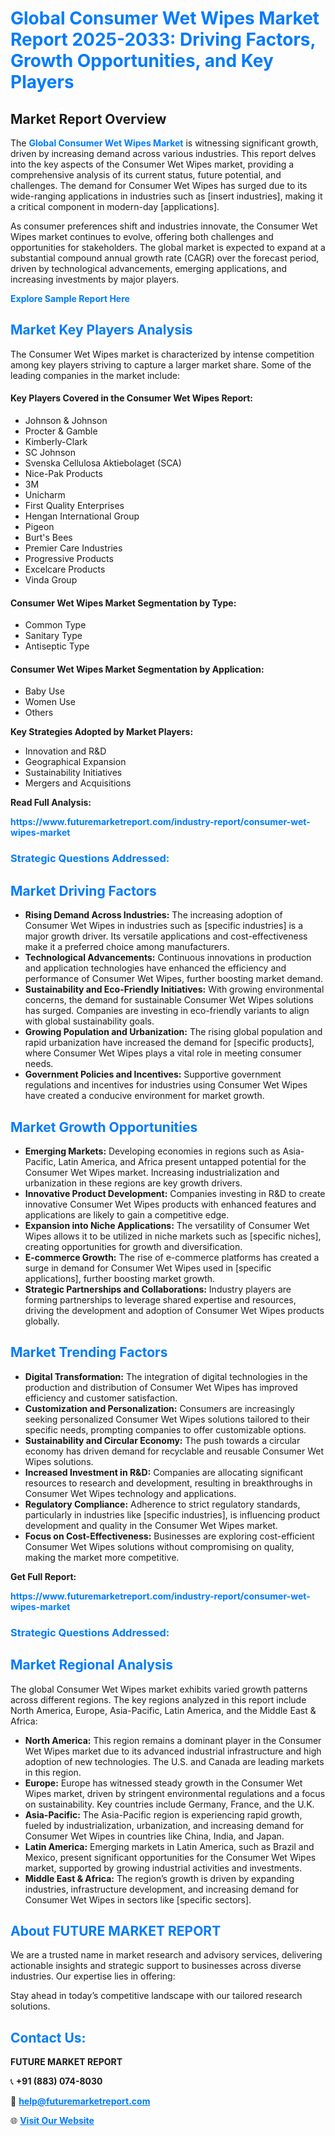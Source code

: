 <h1 style="color: #007BFF;">Global Consumer Wet Wipes Market Report 2025-2033: Driving Factors, Growth Opportunities, and Key Players</h1>

<section id="overview">
<h2>Market Report Overview</h2>
<p>The <a href="https://www.futuremarketreport.com/industry-report/consumer-wet-wipes-market" style="color: #007BFF; text-decoration: none;"><strong>Global Consumer Wet Wipes Market</strong></a> is witnessing significant growth, driven by increasing demand across various industries. This report delves into the key aspects of the Consumer Wet Wipes market, providing a comprehensive analysis of its current status, future potential, and challenges. The demand for Consumer Wet Wipes has surged due to its wide-ranging applications in industries such as [insert industries], making it a critical component in modern-day [applications].</p>
<p>As consumer preferences shift and industries innovate, the Consumer Wet Wipes market continues to evolve, offering both challenges and opportunities for stakeholders. The global market is expected to expand at a substantial compound annual growth rate (CAGR) over the forecast period, driven by technological advancements, emerging applications, and increasing investments by major players.</p>
</section>

<section id="overview">
<p><a href="https://www.futuremarketreport.com/request-sample/reportId=92316" style="color: #007BFF; text-decoration: none;"><strong>Explore Sample Report Here</strong></a></p>
</section>

<section id="key-players">
<h2 style="color: #007BFF;">Market Key Players Analysis</h2>
<p>The Consumer Wet Wipes market is characterized by intense competition among key players striving to capture a larger market share. Some of the leading companies in the market include:</p>
<h4>Key Players Covered in the Consumer Wet Wipes Report:</h4>
<ul><li>Johnson &amp; Johnson</li><li>Procter &amp; Gamble</li><li>Kimberly-Clark</li><li>SC Johnson</li><li>Svenska Cellulosa Aktiebolaget (SCA)</li><li>Nice-Pak Products</li><li>3M</li><li>Unicharm</li><li>First Quality Enterprises</li><li>Hengan International Group</li><li>Pigeon</li><li>Burt&#039;s Bees</li><li>Premier Care Industries</li><li>Progressive Products</li><li>Excelcare Products</li><li>Vinda Group</li></ul>
<h4>Consumer Wet Wipes Market Segmentation by Type:</h4>
<ul><li>Common Type</li><li>Sanitary Type</li><li>Antiseptic Type</li></ul>

<h4>Consumer Wet Wipes Market Segmentation by Application:</h4>
<ul><li>Baby Use</li><li>Women Use</li><li>Others</li></ul>
<p><strong>Key Strategies Adopted by Market Players:</strong></p>
<ul>
<li>Innovation and R&D</li>
<li>Geographical Expansion</li>
<li>Sustainability Initiatives</li>
<li>Mergers and Acquisitions</li>
</ul>
</section>

<section>
<p><strong>Read Full Analysis: </strong></p><a href="https://www.futuremarketreport.com/industry-report/consumer-wet-wipes-market" style="color: #007BFF; text-decoration: none;"><strong>https://www.futuremarketreport.com/industry-report/consumer-wet-wipes-market</strong></a>
<h3 style="color: #007BFF;">Strategic Questions Addressed:</h3>
</section>

<section id="driving-factors">
<h2 style="color: #007BFF;">Market Driving Factors</h2>
<ul>
<li><strong>Rising Demand Across Industries:</strong> The increasing adoption of Consumer Wet Wipes in industries such as [specific industries] is a major growth driver. Its versatile applications and cost-effectiveness make it a preferred choice among manufacturers.</li>
<li><strong>Technological Advancements:</strong> Continuous innovations in production and application technologies have enhanced the efficiency and performance of Consumer Wet Wipes, further boosting market demand.</li>
<li><strong>Sustainability and Eco-Friendly Initiatives:</strong> With growing environmental concerns, the demand for sustainable Consumer Wet Wipes solutions has surged. Companies are investing in eco-friendly variants to align with global sustainability goals.</li>
<li><strong>Growing Population and Urbanization:</strong> The rising global population and rapid urbanization have increased the demand for [specific products], where Consumer Wet Wipes plays a vital role in meeting consumer needs.</li>
<li><strong>Government Policies and Incentives:</strong> Supportive government regulations and incentives for industries using Consumer Wet Wipes have created a conducive environment for market growth.</li>
</ul>
</section>

<section id="growth-opportunities">
<h2 style="color: #007BFF;">Market Growth Opportunities</h2>
<ul>
<li><strong>Emerging Markets:</strong> Developing economies in regions such as Asia-Pacific, Latin America, and Africa present untapped potential for the Consumer Wet Wipes market. Increasing industrialization and urbanization in these regions are key growth drivers.</li>
<li><strong>Innovative Product Development:</strong> Companies investing in R&D to create innovative Consumer Wet Wipes products with enhanced features and applications are likely to gain a competitive edge.</li>
<li><strong>Expansion into Niche Applications:</strong> The versatility of Consumer Wet Wipes allows it to be utilized in niche markets such as [specific niches], creating opportunities for growth and diversification.</li>
<li><strong>E-commerce Growth:</strong> The rise of e-commerce platforms has created a surge in demand for Consumer Wet Wipes used in [specific applications], further boosting market growth.</li>
<li><strong>Strategic Partnerships and Collaborations:</strong> Industry players are forming partnerships to leverage shared expertise and resources, driving the development and adoption of Consumer Wet Wipes products globally.</li>
</ul>
</section>

<section id="trending-factors">
<h2 style="color: #007BFF;">Market Trending Factors</h2>
<ul>
<li><strong>Digital Transformation:</strong> The integration of digital technologies in the production and distribution of Consumer Wet Wipes has improved efficiency and customer satisfaction.</li>
<li><strong>Customization and Personalization:</strong> Consumers are increasingly seeking personalized Consumer Wet Wipes solutions tailored to their specific needs, prompting companies to offer customizable options.</li>
<li><strong>Sustainability and Circular Economy:</strong> The push towards a circular economy has driven demand for recyclable and reusable Consumer Wet Wipes solutions.</li>
<li><strong>Increased Investment in R&D:</strong> Companies are allocating significant resources to research and development, resulting in breakthroughs in Consumer Wet Wipes technology and applications.</li>
<li><strong>Regulatory Compliance:</strong> Adherence to strict regulatory standards, particularly in industries like [specific industries], is influencing product development and quality in the Consumer Wet Wipes market.</li>
<li><strong>Focus on Cost-Effectiveness:</strong> Businesses are exploring cost-efficient Consumer Wet Wipes solutions without compromising on quality, making the market more competitive.</li>
</ul>
</section>

<section>
<p><strong>Get Full Report: </strong></p><a href="https://www.futuremarketreport.com/industry-report/consumer-wet-wipes-market" style="color: #007BFF; text-decoration: none;"><strong>https://www.futuremarketreport.com/industry-report/consumer-wet-wipes-market</strong></a>
<h3 style="color: #007BFF;">Strategic Questions Addressed:</h3>
</section>


<section id="regional-analysis">
<h2 style="color: #007BFF;">Market Regional Analysis</h2>
<p>The global Consumer Wet Wipes market exhibits varied growth patterns across different regions. The key regions analyzed in this report include North America, Europe, Asia-Pacific, Latin America, and the Middle East & Africa:</p>
<ul>
<li><strong>North America:</strong> This region remains a dominant player in the Consumer Wet Wipes market due to its advanced industrial infrastructure and high adoption of new technologies. The U.S. and Canada are leading markets in this region.</li>
<li><strong>Europe:</strong> Europe has witnessed steady growth in the Consumer Wet Wipes market, driven by stringent environmental regulations and a focus on sustainability. Key countries include Germany, France, and the U.K.</li>
<li><strong>Asia-Pacific:</strong> The Asia-Pacific region is experiencing rapid growth, fueled by industrialization, urbanization, and increasing demand for Consumer Wet Wipes in countries like China, India, and Japan.</li>
<li><strong>Latin America:</strong> Emerging markets in Latin America, such as Brazil and Mexico, present significant opportunities for the Consumer Wet Wipes market, supported by growing industrial activities and investments.</li>
<li><strong>Middle East & Africa:</strong> The region’s growth is driven by expanding industries, infrastructure development, and increasing demand for Consumer Wet Wipes in sectors like [specific sectors].</li>
</ul>
</section>

<footer>
<h2 style="color: #007BFF;">About FUTURE MARKET REPORT</h2>
<p>We are a trusted name in market research and advisory services, delivering actionable insights and strategic support to businesses across diverse industries. Our expertise lies in offering:</p>

<p>Stay ahead in today’s competitive landscape with our tailored research solutions.</p>

<h2 style="color: #007BFF;">Contact Us:</h2>
<p><strong>FUTURE MARKET REPORT</strong></p>
<p>📞 <strong>+91 (883) 074-8030</strong></p>
<p>📧 <strong><a href="mailto:help@futuremarketreport.com" style="color: #007BFF;">help@futuremarketreport.com</a></strong></p>
<p>🌐 <strong><a href="https://www.futuremarketreport.com/" style="color: #007BFF;">Visit Our Website</a></strong></p>
</footer>